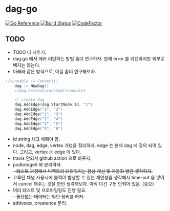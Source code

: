 # dag-go
[![Go Reference](https://pkg.go.dev/badge/github.com/seoyhaein/dag-go.svg)](https://pkg.go.dev/github.com/seoyhaein/dag-go)
[![Build Status](https://app.travis-ci.com/seoyhaein/dag-go.svg?branch=main)](https://app.travis-ci.com/seoyhaein/dag-go)
[![CodeFactor](https://www.codefactor.io/repository/github/seoyhaein/dag-go/badge/main)](https://www.codefactor.io/repository/github/seoyhaein/dag-go/overview/main)

## TODO
- TODO 다 지우기.
- dag.go 에서 에러 리턴하는 방법 좀더 연구하자. 현재 error 를 리턴하지만 외부로 빼지는 않는다.
- 아래와 같은 방식으로, 이걸 좀더 연구해보자.
```go
//runnable := Connect()
	dag := NewDag()
	//dag.SetContainerCmd(runnable)

	// create dag
	dag.AddEdge(dag.StartNode.Id, "1")
	dag.AddEdge("1", "2")
	dag.AddEdge("1", "3")
	dag.AddEdge("1", "4")
	dag.AddEdge("2", "5")
	dag.AddEdge("5", "6")


```
- id string 체크 해줘야 함.
- node, dag, edge, vertex 개념을 정리하자. edge 는 현재 dag 에 정의 되어 있다. 그리고, vertex 는 edge 에 있다.
- travis 안되서 github action 으로 바꾸자.  
- podbridge5 와 분리하자.  
~~- 테스트 과정에서 디렉토리 더러워지는 현상 개선 및 자동화 방안 생각하지.~~
- 고루틴 채널 사용시에 블럭이 발생할 수 있는 개연성을 생각해서 time-out 을 넣어서 cancel 해주는 것을 한번 생각해보자. 아직 이건 구현 안되어 있음. (중요)  
- 여러 테스트 및 프로파일링도 진행 필요.  
~~- 필요없는 데이터는 일단 정리를 하자.~~
- addvetex, createnoe 분리.